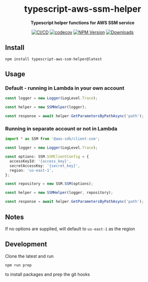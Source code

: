 <h1 align="center">typescript-aws-ssm-helper</h1>

<div align="center">
    
<b>Typescript helper functions for AWS SSM service</b>

[![CI/CD](https://github.com/kbrashears5/typescript-aws-ssm-helper/actions/workflows/ci-cd.yml/badge.svg)](https://github.com/kbrashears5/typescript-aws-ssm-helper/actions/workflows/ci-cd.yml)
[![codecov](https://codecov.io/gh/kbrashears5/typescript-aws-ssm-helper/branch/master/graph/badge.svg?token=5WVHWVKSSS)](https://codecov.io/gh/kbrashears5/typescript-aws-ssm-helper)
[![NPM Version](https://img.shields.io/npm/v/typescript-aws-ssm-helper)](https://img.shields.io/npm/v/typescript-aws-ssm-helper)
[![Downloads](https://img.shields.io/npm/dt/typescript-aws-ssm-helper)](https://img.shields.io/npm/dt/typescript-aws-ssm-helper)

</div>

## Install

```
npm install typescript-aws-ssm-helper@latest
```

## Usage

### Default - running in Lambda in your own account

```typescript
const logger = new Logger(LogLevel.Trace);

const helper = new SSMHelper(logger);

const response = await helper.GetParametersByPathAsync('path');
```

### Running in separate account or not in Lambda

```typescript
import * as SSM from '@aws-sdk/client-ssm';

const logger = new Logger(LogLevel.Trace);

const options: SSM.SSMClientConfig = {
  accessKeyId: '{access_key}',
  secretAccessKey: '{secret_key}',
  region: 'us-east-1',
};

const repository = new SSM.SSM(options);

const helper = new SSMHelper(logger, repository);

const response = await helper.GetParametersByPathAsync('path');
```

## Notes

If no options are supplied, will default to `us-east-1` as the region

## Development

Clone the latest and run

```npm
npm run prep
```

to install packages and prep the git hooks
